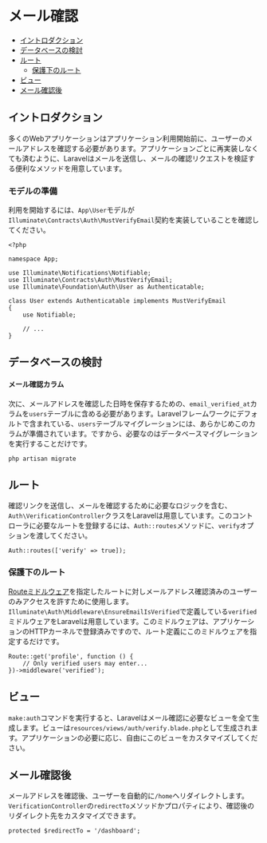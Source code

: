 # メール確認

- [イントロダクション](#introduction)
- [データベースの検討](#verification-database)
- [ルート](#verification-routing)
    - [保護下のルート](#protecting-routes)
- [ビュー](#verification-views)
- [メール確認後](#after-verifying-emails)

<a name="introduction"></a>
## イントロダクション

多くのWebアプリケーションはアプリケーション利用開始前に、ユーザーのメールアドレスを確認する必要があります。アプリケーションごとに再実装しなくても済むように、Laravelはメールを送信し、メールの確認リクエストを検証する便利なメソッドを用意しています。

### モデルの準備

利用を開始するには、`App\User`モデルが`Illuminate\Contracts\Auth\MustVerifyEmail`契約を実装していることを確認してください。

    <?php

    namespace App;

    use Illuminate\Notifications\Notifiable;
    use Illuminate\Contracts\Auth\MustVerifyEmail;
    use Illuminate\Foundation\Auth\User as Authenticatable;

    class User extends Authenticatable implements MustVerifyEmail
    {
        use Notifiable;

        // ...
    }

<a name="verification-database"></a>
## データベースの検討

#### メール確認カラム

次に、メールアドレスを確認した日時を保存するための、`email_verified_at`カラムを`users`テーブルに含める必要があります。Laravelフレームワークにデフォルトで含まれている、`users`テーブルマイグレーションには、あらかじめこのカラムが準備されています。ですから、必要なのはデータベースマイグレーションを実行することだけです。

    php artisan migrate

<a name="verification-routing"></a>
## ルート

確認リンクを送信し、メールを確認するために必要なロジックを含む、`Auth\VerificationController`クラスをLaravelは用意しています。このコントローラに必要なルートを登録するには、`Auth::routes`メソッドに、`verify`オプションを渡してください。

    Auth::routes(['verify' => true]);

<a name="protecting-routes"></a>
### 保護下のルート

[Routeミドルウェア](/docs/{{version}}/middleware)を指定したルートに対しメールアドレス確認済みのユーザーのみアクセスを許すために使用します。`Illuminate\Auth\Middleware\EnsureEmailIsVerified`で定義している`verified`ミドルウェアをLaravelは用意しています。このミドルウェアは、アプリケーションのHTTPカーネルで登録済みですので、ルート定義にこのミドルウェアを指定するだけです。

    Route::get('profile', function () {
        // Only verified users may enter...
    })->middleware('verified');

<a name="verification-views"></a>
## ビュー

`make:auth`コマンドを実行すると、Laravelはメール確認に必要なビューを全て生成します。ビューは`resources/views/auth/verify.blade.php`として生成されます。アプリケーションの必要に応じ、自由にこのビューをカスタマイズしてください。

<a name="after-verifying-emails"></a>
## メール確認後

メールアドレスを確認後、ユーザーを自動的に`/home`ヘリダイレクトします。`VerificationController`の`redirectTo`メソッドかプロパティにより、確認後のリダイレクト先をカスタマイズできます。

    protected $redirectTo = '/dashboard';
